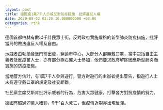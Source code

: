 ```yaml
---
layout: post
title: 德國逾1萬7千人示威反對防疫措施　批評違反人權
date: 2020-08-02 02:20:16.000000000 +08:00
categories: rthk
---
```


德國首都柏林有數以千計民眾上街，反對政府實施嚴格的新型肺炎防疫措施，批評當局的做法違反人權及自由。

示威者由勃蘭登堡門前出發，穿過市中心，大部分人都無戴口罩，當中包括自由主義者及反疫苗人士，亦有部分極右翼人士參加，他們要求政府解除因應新型肺炎而實施的防疫措施。

當地警方估計，有1萬7千人參與遊行，警方對遊行的主辦者提出警告，指遊行人士未有遵守戴口罩的規定及社交距離。

社民黨主席艾斯肯批評示威者的行為，危害大眾健康，打擊各方對抗疫情的努力。

德國有超過21萬人確診，9千1百人死亡，但疫情近期亦出現反彈。
